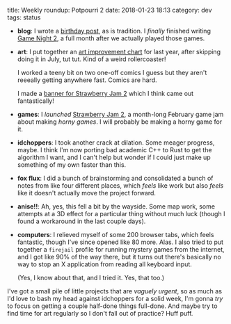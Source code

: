 title: Weekly roundup: Potpourri 2
date: 2018-01-23 18:13
category: dev
tags: status

- **blog**: I wrote a [birthday post]({filename}/2018-01-15-eevee-gained-2791-experience-points.markdown), as is tradition.  I _finally_ finished writing [Game Night 2]({filename}/2018-01-16-game-night-2-detention-viatoree-paletta.markdown), a full month after we actually played those games.

- **art**: I put together an [art improvement chart](https://twitter.com/eevee/status/953128089013297153) for last year, after skipping doing it in July, tut tut.  Kind of a weird rollercoaster!

    I worked a teeny bit on two one-off comics I guess but they aren't reeeally getting anywhere fast.  Comics are hard.

    I made a [banner for Strawberry Jam 2](https://twitter.com/eevee/status/954507232661577728) which I think came out fantastically!

- **games**: I _launched_ [Strawberry Jam 2](https://itch.io/jam/strawberry-jam-2), a month-long February game jam about making _horny games_.  I will probably be making a horny game for it.

- **idchoppers**: I took another crack at dilation.  Some meager progress, maybe.  I think I'm now porting bad academic C++ to Rust to get the algorithm I want, and I can't help but wonder if I could just make up something of my own faster than this.

- **fox flux**: I did a bunch of brainstorming and consolidated a bunch of notes from like four different places, which _feels_ like work but also _feels_ like it doesn't actually move the project forward.

- **anise!!**: Ah, yes, this fell a bit by the wayside.  Some map work, some attempts at a 3D effect for a particular thing without much luck (though I found a workaround in the last couple days).

- **computers**: I relieved myself of some 200 browser tabs, which feels fantastic, though I've since opened like 80 more.  Alas.  I also tried to put together a `firejail` profile for running mystery games from the internet, and I got like 90% of the way there, but it turns out there's basically no way to stop an X application from reading all keyboard input.

    (Yes, I know about that, and I tried it.  Yes, that too.)

I've got a small pile of little projects that are _vaguely urgent_, so as much as I'd love to bash my head against idchoppers for a solid week, I'm gonna _try_ to focus on getting a couple half-done things full-done.  And maybe try to find time for art regularly so I don't fall out of practice?  Huff puff.
